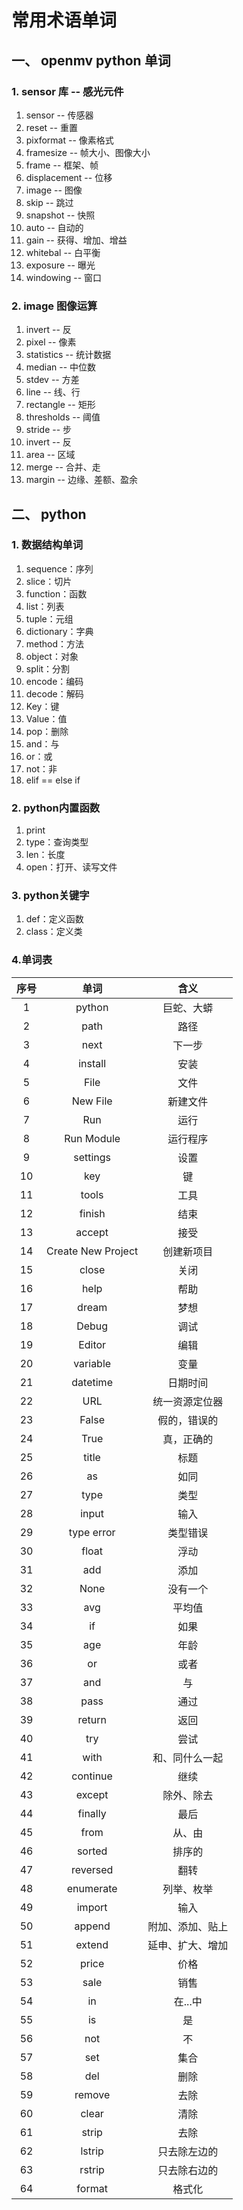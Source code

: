 
# 常用术语单词
## 一、 openmv python 单词
### 1. sensor 库 -- 感光元件 
1. sensor -- 传感器
2. reset -- 重置
3. pixformat -- 像素格式
4. framesize -- 帧大小、图像大小
5. frame -- 框架、帧
6. displacement -- 位移
7. image -- 图像
8. skip -- 跳过
9. snapshot -- 快照
10. auto -- 自动的
11. gain -- 获得、增加、增益
12. whitebal -- 白平衡
13. exposure -- 曝光
14. windowing -- 窗口 
### 2. image 图像运算
1. invert -- 反
2. pixel -- 像素
3. statistics -- 统计数据
4. median -- 中位数
5. stdev -- 方差
6. line -- 线、行
7. rectangle -- 矩形
8. thresholds -- 阈值
9. stride -- 步
10. invert -- 反
11. area -- 区域
12. merge -- 合并、走
13. margin -- 边缘、差额、盈余

## 二、 python
### 1. 数据结构单词
1. sequence：序列
2. slice：切片
3. function：函数
4. list：列表
5. tuple：元组
6. dictionary：字典
7. method：方法
8. object：对象
9. split：分割
10. encode：编码
11. decode：解码
12. Key：键
13. Value：值
14. pop：删除
15. and：与
16. or：或
17. not：非
18. elif  == else if
### 2. python内置函数
1. print
2. type：查询类型
3. len：长度
4. open：打开、读写文件
### 3. python关键字
1. def：定义函数
2. class：定义类
### 4.单词表
|序号|单词|含义|
|:-:|:-:|:-:|
|1|python|巨蛇、大蟒|
|2|path|路径|
|3|next|下一步|
|4|install|安装|
|5|File|文件|
|6|New File|新建文件|
|7|Run|运行|
|8|Run Module|运行程序|
|9|settings|设置|
|10|key|键|
|11|tools|工具|
|12|finish|结束|
|13|accept|接受|
|14|Create New Project|创建新项目|
|15|close|关闭|
|16|help|帮助|
|17|dream|梦想|
|18|Debug|调试|
|19|Editor|编辑|
|20|variable|变量|
|21|datetime|日期时间|
|22|URL|统一资源定位器|
|23|False|假的，错误的|
|24|True|真，正确的|
|25|title|标题|
|26|as|如同|
|27|type|类型|
|28|input|输入|
|29|type error|类型错误|
|30|float|浮动|
|31|add|添加|
|32|None|没有一个|
|33|avg|平均值|
|34|if|如果|
|35|age|年龄|
|36|or|或者|
|37|and|与|
|38|pass|通过|
|39|return|返回|
|40|try|尝试|
|41|with|和、同什么一起|
|42|continue|继续|
|43|except|除外、除去|
|44|finally|最后|
|45|from|从、由|
|46|sorted|排序的|
|47|reversed|翻转|
|48|enumerate|列举、枚举|
|49|import|输入|
|50|append|附加、添加、贴上|
|51|extend|延申、扩大、增加|
|52|price|价格|
|53|sale|销售|
|54|in|在...中|
|55|is|是|
|56|not|不|
|57|set|集合|
|58|del|删除|
|59|remove|去除|
|60|clear|清除|
|61|strip|去除|
|62|lstrip|只去除左边的|
|63|rstrip|只去除右边的|
|64|format|格式化|








